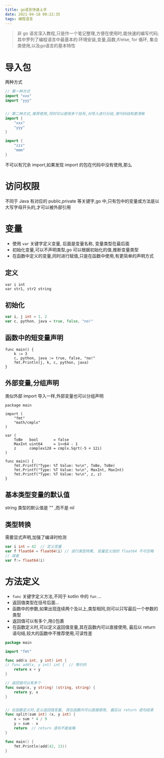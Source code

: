 ```yaml
---
title: go语言快速上手
date: 2021-04-18 00:22:35
tags: 编程语言
---
```


> 非 go 语言深入教程,只是作一个笔记整理,方便在使用时,能快速的编写代码; 其中罗列了编程语言中最基本的:环境安装,变量,函数,if/else, for 循环, 集合类使用,以及go语言的基本特性

<!--more-->

# 导入包
两种方式
```go
// 第一种方式
import "xxx"
import "yyy"


// 第二种方式,推荐使用,同时可以使用多个括号,对导入进行分组,使代码结构更清晰
import {
    "xxx"
    "yyy"
}

import {
    "zzz"
    "mmm"
}
```

不可以有冗余 import,如果发现 import 的包在代码中没有使用,那么

# 访问权限
不同于 Java 有对应的 public,private 等关键字,go 中,只有包中的变量或方法是以大写字母开头的,才可以被外部引用

# 变量
- 使用 `var` 关键字定义变量, 后面是变量名称, 变量类型在最后面
- 初始化变量,可以不声明类型,go 可以根据初始化的值,推断变量类型
- 在函数中定义的变量,同时进行赋值,只是在函数中使用,有更简单的声明方式
## 定义
```
var i int
var str1, str2 string
```

## 初始化
```go
var i, j int = 1, 2
var c, python, java = true, false, "no!"
```

## 函数中的短变量声明
```
func main() {
	k := 3
	c, python, java := true, false, "no!"
	fmt.Println(j, k, c, python, java)
}
```

## 外部变量,分组声明
类似外部 import 导入一样,外部变量也可以分组声明
```
package main

import (
	"fmt"
	"math/cmplx"
)

var (
	ToBe   bool       = false
	MaxInt uint64     = 1<<64 - 1
	z      complex128 = cmplx.Sqrt(-5 + 12i)
)

func main() {
	fmt.Printf("Type: %T Value: %v\n", ToBe, ToBe)
	fmt.Printf("Type: %T Value: %v\n", MaxInt, MaxInt)
	fmt.Printf("Type: %T Value: %v\n", z, z)
}
```

## 基本类型变量的默认值
string 类型的默认值是 "" ,而不是 nil

## 类型转换
需要显式声明,加强了编译时检测
```go
var i int = 42  // 定义变量
var f float64 = float64(i) // 进行类型转黄, 变量定义钱的 float64 不可忽略
// 或者
var f:= float64(i)

```

# 方法定义
- `func` 关键字定义方法,不同于 kotlin 中的 `fun` ... 
- 返回值类型在括号后面...
- 函数中的参数,如果出现连续两个及以上,类型相同,则可以只写最后一个参数的类型
- 返回值可以有多个,用()包裹
- 在函数定义时,可以定义返回值变量,其在函数内可以直接使用, 最后以 return 语句结,较大的函数中不推荐使用,可读性差
```go
package main

import "fmt"

func add(x int, y int) int {
// func add(x, y int) int {  // 等价的
	return x + y
}

// 返回值可以有多个
func swap(x, y string) (string, string) {
	return y, x
}


// 在函数定义时,定义返回值变量, 其在函数内可以直接使用, 最后以 return 语句结束
func split(sum int) (x, y int) {
	x = sum * 4 / 9
	y = sum - x
	return  // return 语句不能省略
}

func main() {
	fmt.Println(add(42, 13))
}
```